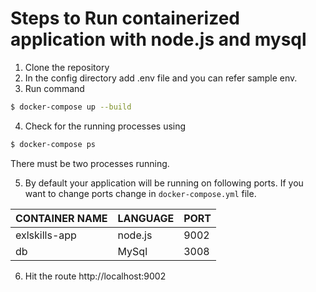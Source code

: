 # Steps to Run containerized application with node.js and mysql

1. Clone the repository
2. In the config directory add .env file and you can refer sample env.
3. Run command 
```sh
$ docker-compose up --build
```
4. Check for the running processes using 
```sh
$ docker-compose ps
```
There must be two processes running.

5. By default your application will be running on following ports. If you want to change ports change in `docker-compose.yml` file.


| CONTAINER NAME | LANGUAGE | PORT |
| --- | --- | --- |
| exlskills-app | node.js | 9002 |
| db | MySql | 3008 |

6. Hit the route http://localhost:9002 

